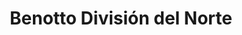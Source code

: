 ---
title: "Benotto División del Norte"
url: /mexico-d-f/benotto-division-del-norte/
shop: bicicleta
---